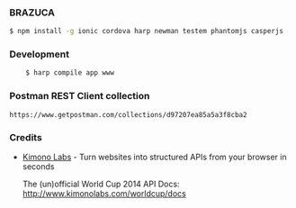 ### BRAZUCA


```bash
$ npm install -g ionic cordova harp newman testem phantomjs casperjs
```

### Development

```bash
	$ harp compile app www
```

### Postman REST Client collection

    https://www.getpostman.com/collections/d97207ea85a5a3f8cba2

### Credits

- [Kimono Labs](https://www.kimonolabs.com/) - Turn websites into structured APIs from your browser in seconds

	The (un)official World Cup 2014 API Docs: http://www.kimonolabs.com/worldcup/docs
